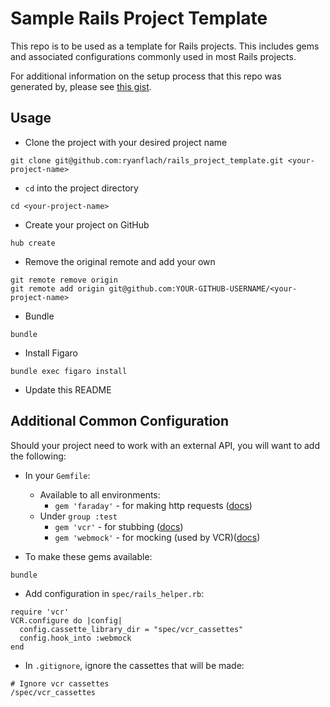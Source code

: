 # Sample Rails Project Template

This repo is to be used as a template for Rails projects. This includes gems and associated configurations commonly used in most Rails projects.

For additional information on the setup process that this repo was generated by, please see [this gist](https://gist.github.com/ryanflach/9fe657471bc9282a18d6904171645278).

## Usage
* Clone the project with your desired project name
```
git clone git@github.com:ryanflach/rails_project_template.git <your-project-name>
```
* `cd` into the project directory
```
cd <your-project-name>
```
* Create your project on GitHub
```
hub create
```
* Remove the original remote and add your own
```
git remote remove origin
git remote add origin git@github.com:YOUR-GITHUB-USERNAME/<your-project-name>
```
* Bundle
```
bundle
```
* Install Figaro
```
bundle exec figaro install
```
* Update this README

## Additional Common Configuration
Should your project need to work with an external API, you will want to add the following:
* In your `Gemfile`:
  * Available to all environments:
    * `gem 'faraday'` - for making http requests ([docs](https://github.com/lostisland/faraday))
  * Under `group :test`
    * `gem 'vcr'` - for stubbing ([docs](https://github.com/vcr/vcr))
    * `gem 'webmock'` - for mocking (used by VCR)([docs](https://github.com/bblimke/webmock))


* To make these gems available:
```
bundle
```
* Add configuration in `spec/rails_helper.rb`:
```
require 'vcr'
VCR.configure do |config|
  config.cassette_library_dir = "spec/vcr_cassettes"
  config.hook_into :webmock
end
```
* In `.gitignore`, ignore the cassettes that will be made:
```
# Ignore vcr cassettes
/spec/vcr_cassettes
```
